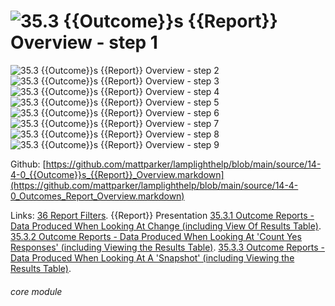 # ![35.3 {{Outcome}}s {{Report}} Overview - step 1](35.3 Outcomes_Report_Overview_im_1.png)

![35.3 {{Outcome}}s {{Report}} Overview - step 2](35.3 Outcomes_Report_Overview_im_2.png)
![35.3 {{Outcome}}s {{Report}} Overview - step 3](35.3 Outcomes_Report_Overview_im_3.png)
![35.3 {{Outcome}}s {{Report}} Overview - step 4](35.3 Outcomes_Report_Overview_im_4.png)
![35.3 {{Outcome}}s {{Report}} Overview - step 5](35.3 Outcomes_Report_Overview_im_5.png)
![35.3 {{Outcome}}s {{Report}} Overview - step 6](35.3 Outcomes_Report_Overview_im_6.png)
![35.3 {{Outcome}}s {{Report}} Overview - step 7](35.3 Outcomes_Report_Overview_im_7.png)
![35.3 {{Outcome}}s {{Report}} Overview - step 8](35.3 Outcomes_Report_Overview_im_8.png)
![35.3 {{Outcome}}s {{Report}} Overview - step 9](35.3 Outcomes_Report_Overview_im_9.png)

Github: [https://github.com/mattparker/lamplighthelp/blob/main/source/14-4-0_{{Outcome}}s_{{Report}}_Overview.markdown](https://github.com/mattparker/lamplighthelp/blob/main/source/14-4-0_Outcomes_Report_Overview.markdown)

Links:
[36 Report Filters](/help/index/p/36).
{{Report}} Presentation
[35.3.1 Outcome Reports - Data Produced When Looking At Change (including View Of Results Table)](/help/index/p/35.3.1).
[35.3.2 Outcome Reports - Data Produced When Looking At 'Count Yes Responses' (including Viewing the Results Table)](/help/index/p/35.3.2).
[35.3.3 Outcome Reports - Data Produced When Looking At A 'Snapshot' (including Viewing the Results Table)](/help/index/p/35.3.3).

###### core module